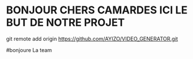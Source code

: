 # BONJOUR CHERS CAMARDES ICI LE BUT DE NOTRE PROJET 

git remote add origin https://github.com/AYIZO/VIDEO_GENERATOR.git

#bonjoure La team